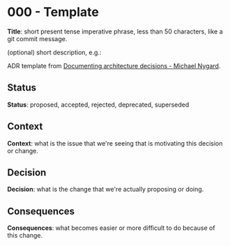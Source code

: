 # 000 - Template

**Title**: short present tense imperative phrase, less than 50 characters, like a git commit message.

(optional) short description, e.g.:

ADR template from [Documenting architecture decisions - Michael Nygard](http://thinkrelevance.com/blog/2011/11/15/documenting-architecture-decisions).

## Status

**Status**: proposed, accepted, rejected, deprecated, superseded

## Context

**Context**: what is the issue that we're seeing that is motivating this decision or change.

## Decision

**Decision**: what is the change that we're actually proposing or doing.

## Consequences

**Consequences**: what becomes easier or more difficult to do because of this change.